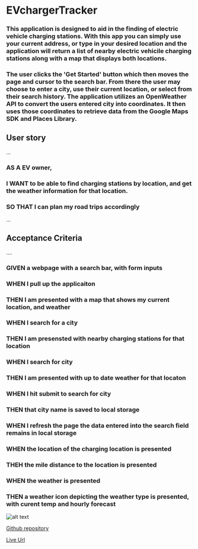 # EVchargerTracker

### This application is designed to aid in the finding of electric vehicle charging stations. With this app you can simply use your current address, or type in your desired location and the application will return a list of nearby electric vehicile charging stations along with a map that displays both locations.

### The user clicks the 'Get Started' button which then moves the page and cursor to the search bar. From there the user may choose to enter a city, use their current location, or select from their search history. The application utilizes an OpenWeather API to convert the users entered city into coordinates. It then uses those coordinates to retrieve data from the Google Maps SDK and Places Library.

## User story

...

### AS A EV owner,

### I WANT to be able to find charging stations by location, and get the weather information for that location.

### SO THAT I can plan my road trips accordingly

...

## Acceptance Criteria

....

### GIVEN a webpage with a search bar, with form inputs

### WHEN I pull up the applicaiton

### THEN I am presented with a map that shows my current location, and weather

### WHEN I search for a city

### THEN I am presensted with nearby charging stations for that location

### WHEN I search for city

### THEN I am presented with up to date weather for that locaton

### WHEN I hit submit to search for city

### THEN that city name is saved to local storage

### WHEN I refresh the page the data entered into the search field remains in local storage

### WHEN the location of the charging location is presented

### THEH the mile distance to the location is presented

### WHEN the weather is presented

### THEN a weather icon depicting the weather type is presented, with curent temp and hourly forecast

![alt text](Readme%20screenshot%20place%20holder%20.png "Screenshot")

[Github repository](https://github.com/coltschultz/charge-on-the-run)

[Live Url](https://coltschultz.github.io/charge-on-the-run/)
